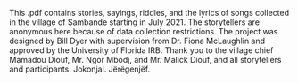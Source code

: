 This .pdf contains stories, sayings, riddles, and the lyrics of songs collected in the village of Sambande starting in July 2021. The storytellers are anonymous here because of data collection restrictions. The project was designed by Bill Dyer with supervision from Dr. Fiona McLaughlin and approved by the University of Florida IRB. Thank you to the village chief Mamadou Diouf, Mr. Ngor Mbodj, and Mr. Malick Diouf, and all storytellers and participants. Jokonjal. Jërëgenjëf.
